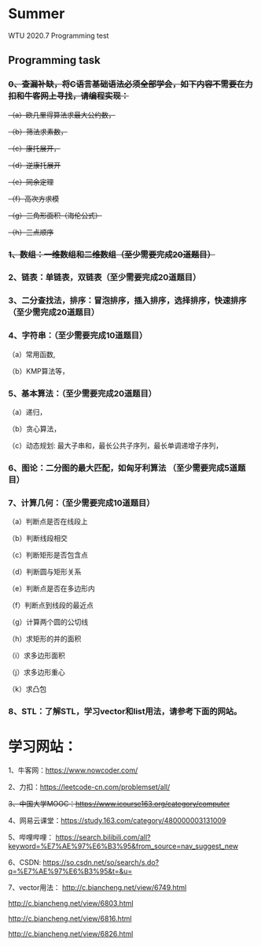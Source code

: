 # Summer
WTU 2020.7 Programming test
## Programming task
### ~~0、查漏补缺，将C语言基础语法必须全部学会，如下内容不需要在力扣和牛客网上寻找，请编程实现：~~
~~（a）欧几里得算法求最大公约数，~~

~~（b）筛法求素数，~~

~~（c）康托展开，~~

~~（d）逆康托展开~~

~~（e）同余定理~~

~~（f）高次方求模~~

~~（g）三角形面积（海伦公式）~~

~~（h）三点顺序~~

### ~~1、数组：一维数组和二维数组（至少需要完成20道题目）~~

### 2、链表：单链表，双链表（至少需要完成20道题目）

### 3、二分查找法，排序：冒泡排序，插入排序，选择排序，快速排序（至少需完成20道题目）

### 4、字符串：（至少需要完成10道题目）
（a）常用函数,

（b）KMP算法等，

### 5、基本算法：（至少需要完成20道题目）
（a）递归，

（b）贪心算法，

（c）动态规划: 最大子串和，最长公共子序列，最长单调递增子序列，

### 6、图论：二分图的最大匹配，如匈牙利算法 （至少需要完成5道题目）

### 7、计算几何：（至少需要完成10道题目）
（a）判断点是否在线段上

（b）判断线段相交

（c）判断矩形是否包含点

（d）判断圆与矩形关系

（e）判断点是否在多边形内

（f）判断点到线段的最近点

（g）计算两个圆的公切线

（h）求矩形的并的面积

（i）求多边形面积

（j）求多边形重心

（k）求凸包

### 8、STL：了解STL，学习vector和list用法，请参考下面的网站。

# 学习网站：
1、牛客网：https://www.nowcoder.com/

2、力扣：https://leetcode-cn.com/problemset/all/

~~3、中国大学MOOC：https://www.icourse163.org/category/computer~~

4、网易云课堂：https://study.163.com/category/480000003131009

5、哔哩哔哩：
https://search.bilibili.com/all?keyword=%E7%AE%97%E6%B3%95&from_source=nav_suggest_new

6、CSDN: 
https://so.csdn.net/so/search/s.do?q=%E7%AE%97%E6%B3%95&t=&u=

7、vector用法：
http://c.biancheng.net/view/6749.html

http://c.biancheng.net/view/6803.html

http://c.biancheng.net/view/6816.html

http://c.biancheng.net/view/6826.html
